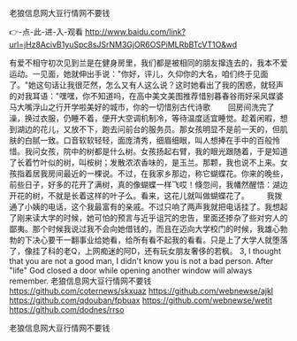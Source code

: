 
老狼信息网大豆行情网不要钱




👉-点-此-进-入-观看  http://www.baidu.com/link?url=jHz8AcivB1yuSpc8sJSrNM3GjOR6OSPiMLRbBTcVT1O&wd




有爱不相守初次见到兰是在健身房里，我们都是被相同的朋友撺连去的，我本不爱运动。一见面，她就伸出手说："你好，评儿，久仰你的大名，咱们终于见面了。"她这句话让我很茫然，怎么又有人这么说？这时她看出了我的困惑，就轻声的对我耳语："嘿嘿，你不知道吗，在高中美文美图推荐惜别暮春谷雨好采风媒婆马大嘴浮山之行开学啦美好的城市，你的一切惜别古代诗歌
　　回房间洗完了澡，换过衣服，仍睡不着，便开大空调机制冷，等待温度适宜睡觉。趁着闲暇，想到湖边的花儿，又放不下，跑去问前台的服务员。那女孩明显不是前一天的，但肌肤的白腻一致。口音软软轻轻，面庞清秀，细眉细眼，叫人想捧在手中的百般怜惜。我问女孩，院中的树都是什么树。女孩扬起右臂，我的眼光跟随着，于是知道了长着竹叶似的树，叫桉树；发散浓浓香味的，是玉兰。那颗，我也说不上来。女孩指着居我房间最近的一棵说。不过，在我家乡那边，称它蝴蝶花。你来的晚些，前些日子，好多的花开了满树，真的像蝴蝶一样飞哎！倏忽间，我幡然醒悟：湖边开花的树，不就是长着这样的叶子么。看来，这花儿就叫做蝴蝶花了。
　　我拨通了小姨的电话，这个我最富有的亲戚。不过只响了两声我就把电话挂了。我想起了刚来读大学的时候，她可怕的预言与近乎诅咒的忠告，里面还掺杂了些对穷人的鄙夷。那个时候我说过我不会向她借钱的，而且在迈向大学校门的时候，我雄心勃勃的下决心要干一翻事业给她看，给所有看不起我的看看。只是上了大学人就堕落了，像挂了科的老Q，上网痴迷的阿D，还有玩女朋友奢侈的若枫。
3, I thought that you are not a good man, I didn't know you is not a bad person.
After "life"
God closed a door while opening another window will always remember.
老狼信息网大豆行情网不要钱 https://github.com/coternews/skxuaz
https://github.com/webnewse/ajkl
https://github.com/qdouban/fpbuax
https://github.com/webnewse/wetit
https://github.com/dodnes/rrso





老狼信息网大豆行情网不要钱
